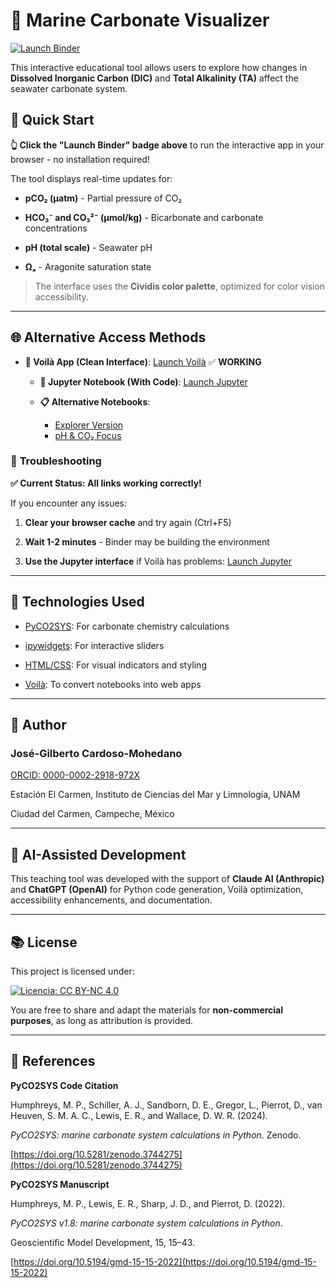 # 🌊 Marine Carbonate Visualizer

  

[![Launch Binder](https://mybinder.org/badge_logo.svg)](https://mybinder.org/v2/gh/gilbertoCM/marine_carbonate_visualizer/HEAD?urlpath=voila%2Frender%2Fmarine_carbonate_TA_DIC.ipynb)

  

This interactive educational tool allows users to explore how changes in **Dissolved Inorganic Carbon (DIC)** and **Total Alkalinity (TA)** affect the seawater carbonate system.

  

## 🚀 **Quick Start**

  

**👆 Click the "Launch Binder" badge above** to run the interactive app in your browser - no installation required!
  

The tool displays real-time updates for:

  

- **pCO₂ (µatm)** - Partial pressure of CO₂

- **HCO₃⁻ and CO₃²⁻ (µmol/kg)** - Bicarbonate and carbonate concentrations  

- **pH (total scale)** - Seawater pH

- **Ωₐ** - Aragonite saturation state

  

> The interface uses the **Cividis color palette**, optimized for color vision accessibility.

  

---

  

## 🌐 **Alternative Access Methods**

  
- **📱 Voilà App (Clean Interface)**: [Launch Voilà](https://mybinder.org/v2/gh/gilbertoCM/marine_carbonate_visualizer/HEAD?urlpath=voila%2Frender%2Fmarine_carbonate_TA_DIC.ipynb) ✅ **WORKING**

 
  - **📓 Jupyter Notebook (With Code)**: [Launch Jupyter](https://mybinder.org/v2/gh/gilbertoCM/marine_carbonate_visualizer/HEAD)

  - **📋 Alternative Notebooks**: 
    - [Explorer Version](https://mybinder.org/v2/gh/gilbertoCM/marine_carbonate_visualizer/HEAD?urlpath=voila%2Frender%2Fmarine_carbonate_explorer.ipynb)
    - [pH & CO₂ Focus](https://mybinder.org/v2/gh/gilbertoCM/marine_carbonate_visualizer/HEAD?urlpath=voila%2Frender%2Fmarine_carbonate_ph_co2.ipynb)

  

### 🔧 **Troubleshooting**

  

**✅ Current Status: All links working correctly!**

  

If you encounter any issues:

  
1. **Clear your browser cache** and try again (Ctrl+F5)

2. **Wait 1-2 minutes** - Binder may be building the environment

3. **Use the Jupyter interface** if Voilà has problems: [Launch Jupyter](https://mybinder.org/v2/gh/gilbertoCM/marine_carbonate_visualizer/HEAD)

  

---

  

## 🧪 Technologies Used

  

- [PyCO2SYS](https://github.com/mvdh7/PyCO2SYS): For carbonate chemistry calculations

- [ipywidgets](https://ipywidgets.readthedocs.io/): For interactive sliders

- [HTML/CSS](https://developer.mozilla.org/): For visual indicators and styling

- [Voilà](https://voila.readthedocs.io/): To convert notebooks into web apps

  

---

  

## 👤 Author

  

### **José-Gilberto Cardoso-Mohedano**  

[ORCID: 0000-0002-2918-972X](https://orcid.org/0000-0002-2918-972X)  

Estación El Carmen, Instituto de Ciencias del Mar y Limnología, UNAM  

Ciudad del Carmen, Campeche, México

 

---

  

## 🤖 AI-Assisted Development

  

This teaching tool was developed with the support of **Claude AI (Anthropic)** and **ChatGPT (OpenAI)** for Python code generation, Voilà optimization, accessibility enhancements, and documentation.

  

---

  

## 📚 License

  

This project is licensed under:

  

[![Licencia: CC BY-NC 4.0](https://licensebuttons.net/l/by-nc/4.0/88x31.png)](https://creativecommons.org/licenses/by-nc/4.0/)

  

You are free to share and adapt the materials for **non-commercial purposes**, as long as attribution is provided.

  

---

  

## 📖 References

  

**PyCO2SYS Code Citation**  

Humphreys, M. P., Schiller, A. J., Sandborn, D. E., Gregor, L., Pierrot, D., van Heuven, S. M. A. C., Lewis, E. R., and Wallace, D. W. R. (2024).  

*PyCO2SYS: marine carbonate system calculations in Python*. Zenodo.  

[https://doi.org/10.5281/zenodo.3744275](https://doi.org/10.5281/zenodo.3744275)
  

**PyCO2SYS Manuscript**  

Humphreys, M. P., Lewis, E. R., Sharp, J. D., and Pierrot, D. (2022).  

*PyCO2SYS v1.8: marine carbonate system calculations in Python*.  

Geoscientific Model Development, 15, 15–43.  

[https://doi.org/10.5194/gmd-15-15-2022](https://doi.org/10.5194/gmd-15-15-2022)